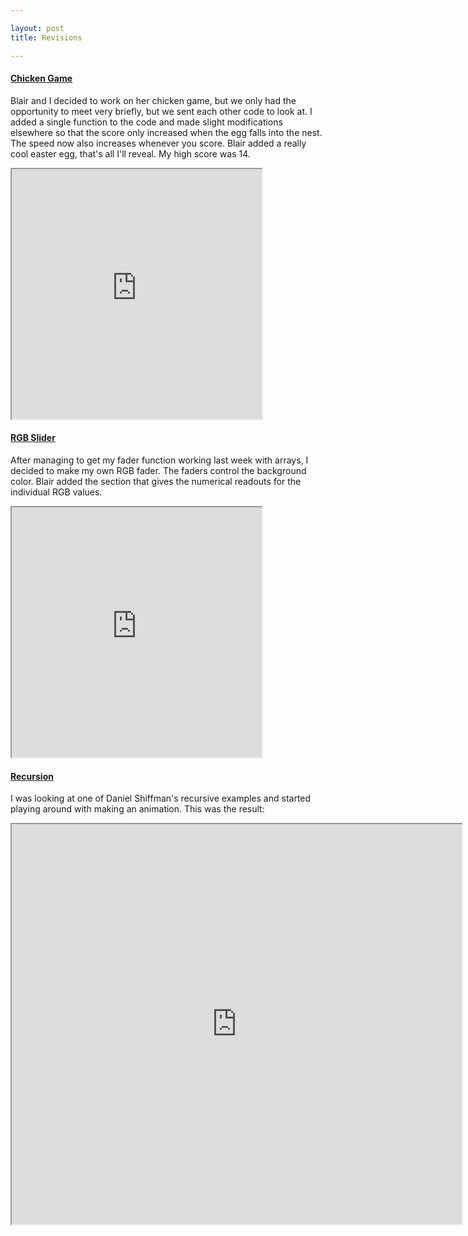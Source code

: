 ```yaml
---

layout: post
title: Revisions

---
```

#### [Chicken Game](http://alpha.editor.p5js.org/blairsimmons/sketches/ByJQ7Tpc-)
Blair and I decided to work on her chicken game, but we only had the opportunity to meet very briefly, but we sent each other code to look at. I added a single function to the code and made slight modifications elsewhere so that the score only increased when the egg falls into the nest. The speed now also increases whenever you score.  Blair added a really cool easter egg, that's all I'll reveal. My high score was 14.

<iframe width="400" height="400" src="https://alpha.editor.p5js.org/embed/ByJQ7Tpc-" scrolling="no"></iframe>

#### [RGB Slider](https://alpha.editor.p5js.org/patchbae/sketches/HJ1Y53f3W)
After managing to get my fader function working last week with arrays, I decided to make my own RGB fader. The faders control the background color. Blair added the section that gives the numerical readouts for the individual RGB values.

<iframe width="400" height="400" src="https://alpha.editor.p5js.org/embed/HJ1Y53f3W" scrolling="no"></iframe>

#### [Recursion](https://alpha.editor.p5js.org/patchbae/sketches/HyiGpFFjb)
I was looking at one of Daniel Shiffman's recursive examples and started playing around with making an animation. This was the result:

<iframe width="720" height="640" src="https://alpha.editor.p5js.org/embed/HyiGpFFjb" scrolling="no"></iframe>


